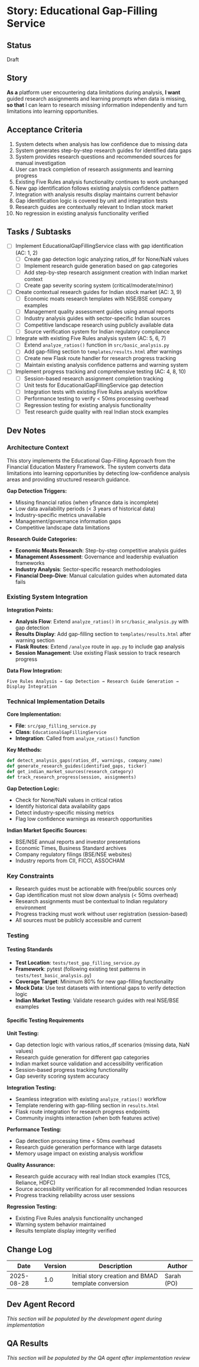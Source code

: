 <!-- Powered by BMAD™ Core -->

# Story: Educational Gap-Filling Service

## Status

Draft

## Story

**As a** platform user encountering data limitations during analysis,
**I want** guided research assignments and learning prompts when data is missing,
**so that** I can learn to research missing information independently and turn limitations into learning opportunities.

## Acceptance Criteria

1. System detects when analysis has low confidence due to missing data
2. System generates step-by-step research guides for identified data gaps
3. System provides research questions and recommended sources for manual investigation
4. User can track completion of research assignments and learning progress
5. Existing Five Rules analysis functionality continues to work unchanged
6. New gap identification follows existing analysis confidence pattern
7. Integration with analysis results display maintains current behavior
8. Gap identification logic is covered by unit and integration tests
9. Research guides are contextually relevant to Indian stock market
10. No regression in existing analysis functionality verified

## Tasks / Subtasks

- [ ] Implement EducationalGapFillingService class with gap identification (AC: 1, 2)
  - [ ] Create gap detection logic analyzing ratios_df for None/NaN values
  - [ ] Implement research guide generation based on gap categories
  - [ ] Add step-by-step research assignment creation with Indian market context
  - [ ] Create gap severity scoring system (critical/moderate/minor)
- [ ] Create contextual research guides for Indian stock market (AC: 3, 9)
  - [ ] Economic moats research templates with NSE/BSE company examples
  - [ ] Management quality assessment guides using annual reports
  - [ ] Industry analysis guides with sector-specific Indian sources
  - [ ] Competitive landscape research using publicly available data
  - [ ] Source verification system for Indian regulatory compliance
- [ ] Integrate with existing Five Rules analysis system (AC: 5, 6, 7)
  - [ ] Extend `analyze_ratios()` function in `src/basic_analysis.py`
  - [ ] Add gap-filling section to `templates/results.html` after warnings
  - [ ] Create new Flask route handler for research progress tracking
  - [ ] Maintain existing analysis confidence patterns and warning system
- [ ] Implement progress tracking and comprehensive testing (AC: 4, 8, 10)
  - [ ] Session-based research assignment completion tracking
  - [ ] Unit tests for EducationalGapFillingService gap detection
  - [ ] Integration tests with existing Five Rules analysis workflow
  - [ ] Performance testing to verify < 50ms processing overhead
  - [ ] Regression testing for existing analysis functionality
  - [ ] Test research guide quality with real Indian stock examples

## Dev Notes

### Architecture Context

This story implements the Educational Gap-Filling Approach from the Financial Education Mastery Framework. The system converts data limitations into learning opportunities by detecting low-confidence analysis areas and providing structured research guidance.

**Gap Detection Triggers:**

- Missing financial ratios (when yfinance data is incomplete)
- Low data availability periods (< 3 years of historical data)
- Industry-specific metrics unavailable
- Management/governance information gaps
- Competitive landscape data limitations

**Research Guide Categories:**

- **Economic Moats Research**: Step-by-step competitive analysis guides
- **Management Assessment**: Governance and leadership evaluation frameworks
- **Industry Analysis**: Sector-specific research methodologies
- **Financial Deep-Dive**: Manual calculation guides when automated data fails

### Existing System Integration

**Integration Points:**

- **Analysis Flow**: Extend `analyze_ratios()` in `src/basic_analysis.py` with gap detection
- **Results Display**: Add gap-filling section to `templates/results.html` after warning section
- **Flask Routes**: Extend `/analyze` route in `app.py` to include gap analysis
- **Session Management**: Use existing Flask session to track research progress

**Data Flow Integration:**

```
Five Rules Analysis → Gap Detection → Research Guide Generation → Display Integration
```

### Technical Implementation Details

**Core Implementation:**

- **File**: `src/gap_filling_service.py`
- **Class**: `EducationalGapFillingService`
- **Integration**: Called from `analyze_ratios()` function

**Key Methods:**

```python
def detect_analysis_gaps(ratios_df, warnings, company_name)
def generate_research_guides(identified_gaps, ticker)
def get_indian_market_sources(research_category)
def track_research_progress(session, assignments)
```

**Gap Detection Logic:**

- Check for None/NaN values in critical ratios
- Identify historical data availability gaps
- Detect industry-specific missing metrics
- Flag low confidence warnings as research opportunities

**Indian Market Specific Sources:**

- BSE/NSE annual reports and investor presentations
- Economic Times, Business Standard archives
- Company regulatory filings (BSE/NSE websites)
- Industry reports from CII, FICCI, ASSOCHAM

### Key Constraints

- Research guides must be actionable with free/public sources only
- Gap identification must not slow down analysis (< 50ms overhead)
- Research assignments must be contextual to Indian regulatory environment
- Progress tracking must work without user registration (session-based)
- All sources must be publicly accessible and current

### Testing

#### Testing Standards

- **Test Location**: `tests/test_gap_filling_service.py`
- **Framework**: pytest (following existing test patterns in `tests/test_basic_analysis.py`)
- **Coverage Target**: Minimum 80% for new gap-filling functionality
- **Mock Data**: Use test datasets with intentional gaps to verify detection logic
- **Indian Market Testing**: Validate research guides with real NSE/BSE examples

#### Specific Testing Requirements

**Unit Testing:**

- Gap detection logic with various ratios_df scenarios (missing data, NaN values)
- Research guide generation for different gap categories
- Indian market source validation and accessibility verification
- Session-based progress tracking functionality
- Gap severity scoring system accuracy

**Integration Testing:**

- Seamless integration with existing `analyze_ratios()` workflow
- Template rendering with gap-filling section in `results.html`
- Flask route integration for research progress endpoints
- Community insights interaction (when both features active)

**Performance Testing:**

- Gap detection processing time < 50ms overhead
- Research guide generation performance with large datasets
- Memory usage impact on existing analysis workflow

**Quality Assurance:**

- Research guide accuracy with real Indian stock examples (TCS, Reliance, HDFC)
- Source accessibility verification for all recommended Indian resources
- Progress tracking reliability across user sessions

**Regression Testing:**

- Existing Five Rules analysis functionality unchanged
- Warning system behavior maintained
- Results template display integrity verified

## Change Log

| Date       | Version | Description                                         | Author     |
| ---------- | ------- | --------------------------------------------------- | ---------- |
| 2025-08-28 | 1.0     | Initial story creation and BMAD template conversion | Sarah (PO) |

## Dev Agent Record

_This section will be populated by the development agent during implementation_

## QA Results

_This section will be populated by the QA agent after implementation review_
